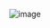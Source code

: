 ![image](https://github.com/Melisa500/_mejorar_calculadoraDePropina/assets/80432492/84629745-4ee6-426c-bf9f-129a3f9ed3b1)
